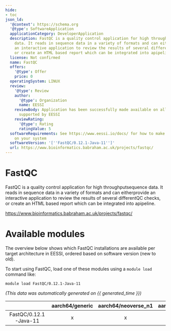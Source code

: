 ```yaml
---
hide:
- toc
json_ld:
  '@context': https://schema.org
  '@type': SoftwareApplication
  applicationCategory: DeveloperApplication
  description: FastQC is a quality control application for high throughputsequence
    data. It reads in sequence data in a variety of formats and can eitherprovide
    an interactive application to review the results of several differentQC checks,
    or create an HTML based report which can be integrated into apipeline.
  license: Not confirmed
  name: FastQC
  offers:
    '@type': Offer
    price: 0
  operatingSystem: LINUX
  review:
    '@type': Review
    author:
      '@type': Organization
      name: EESSI
    reviewBody: Application has been successfully made available on all architectures
      supported by EESSI
    reviewRating:
      '@type': Rating
      ratingValue: 5
  softwareRequirements: See https://www.eessi.io/docs/ for how to make EESSI available
    on your system
  softwareVersion: '[''FastQC/0.12.1-Java-11'']'
  url: https://www.bioinformatics.babraham.ac.uk/projects/fastqc/
---
```


FastQC
======


FastQC is a quality control application for high throughputsequence data. It reads in sequence data in a variety of formats and can eitherprovide an interactive application to review the results of several differentQC checks, or create an HTML based report which can be integrated into apipeline.

https://www.bioinformatics.babraham.ac.uk/projects/fastqc/
# Available modules


The overview below shows which FastQC installations are available per target architecture in EESSI, ordered based on software version (new to old).

To start using FastQC, load one of these modules using a `module load` command like:

```shell
module load FastQC/0.12.1-Java-11
```

*(This data was automatically generated on {{ generated_time }})*

| |aarch64/generic|aarch64/neoverse_n1|aarch64/neoverse_v1|aarch64/nvidia/grace|x86_64/generic|x86_64/amd/zen2|x86_64/amd/zen3|x86_64/amd/zen4|x86_64/intel/cascadelake|x86_64/intel/haswell|x86_64/intel/icelake|x86_64/intel/sapphirerapids|x86_64/intel/skylake_avx512|
| :---: | :---: | :---: | :---: | :---: | :---: | :---: | :---: | :---: | :---: | :---: | :---: | :---: | :---: |
|FastQC/0.12.1-Java-11|x|x|x|x|x|x|x|x|x|x|x|x|x|
